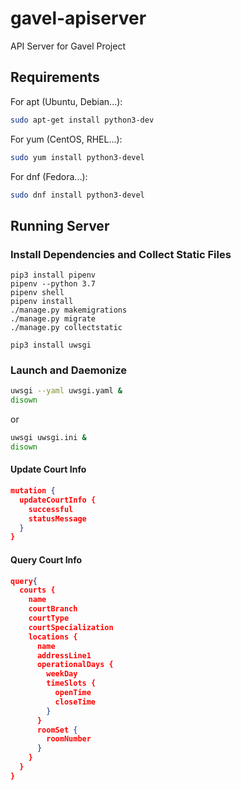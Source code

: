 # gavel-apiserver
API Server for Gavel Project


## Requirements
For apt (Ubuntu, Debian...):
```bash
sudo apt-get install python3-dev  
```

For yum (CentOS, RHEL...):
```bash
sudo yum install python3-devel 
```

For dnf (Fedora...):
```bash
sudo dnf install python3-devel 
```

## Running Server
### Install Dependencies and Collect Static Files
```shell
pip3 install pipenv
pipenv --python 3.7
pipenv shell
pipenv install
./manage.py makemigrations
./manage.py migrate
./manage.py collectstatic

pip3 install uwsgi
```
### Launch and Daemonize
```bash
uwsgi --yaml uwsgi.yaml &
disown
```
or 
```bash
uwsgi uwsgi.ini &
disown
```
#### Update Court Info
```json
mutation {
  updateCourtInfo {
    successful
    statusMessage
  }
}
```
#### Query Court Info
```json
query{
  courts {
    name
    courtBranch
    courtType
    courtSpecialization
    locations {
      name
      addressLine1
      operationalDays {
        weekDay
        timeSlots {
          openTime
          closeTime
        }
      }
      roomSet {
        roomNumber
      }
    }
  }
}

```